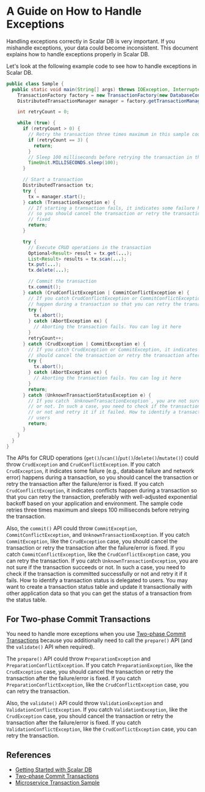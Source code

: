 # A Guide on How to Handle Exceptions

Handling exceptions correctly in Scalar DB is very important.
If you mishandle exceptions, your data could become inconsistent.
This document explains how to handle exceptions properly in Scalar DB.

Let's look at the following example code to see how to handle exceptions in Scalar DB.

```java
public class Sample {
  public static void main(String[] args) throws IOException, InterruptedException {
    TransactionFactory factory = new TransactionFactory(new DatabaseConfig(...));
    DistributedTransactionManager manager = factory.getTransactionManager();

    int retryCount = 0;

    while (true) {
      if (retryCount > 0) {
        // Retry the transaction three times maximum in this sample code
        if (retryCount == 3) {
          return;
        }
        // Sleep 100 milliseconds before retrying the transaction in this sample code
        TimeUnit.MILLISECONDS.sleep(100);
      }

      // Start a transaction
      DistributedTransaction tx;
      try {
        tx = manager.start();
      } catch (TransactionException e) {
        // If starting a transaction fails, it indicates some failure happens during a transaction,
        // so you should cancel the transaction or retry the transaction after the failure/error is
        // fixed
        return;
      }

      try {
        // Execute CRUD operations in the transaction
        Optional<Result> result = tx.get(...);
        List<Result> results = tx.scan(...);
        tx.put(...);
        tx.delete(...);

        // Commit the transaction
        tx.commit();
      } catch (CrudConflictException | CommitConflictException e) {
        // If you catch CrudConflictException or CommitConflictException, it indicates conflicts 
        // happen during a transaction so that you can retry the transaction
        try {
          tx.abort();
        } catch (AbortException ex) {
          // Aborting the transaction fails. You can log it here
        }
        retryCount++;
      } catch (CrudException | CommitException e) {
        // If you catch CrudException or CommitException, it indicates some failure happens, so you
        // should cancel the transaction or retry the transaction after the failure/error is fixed
        try {
          tx.abort();
        } catch (AbortException ex) {
          // Aborting the transaction fails. You can log it here
        }
        return;
      } catch (UnknownTransactionStatusException e) {
        // If you catch `UnknownTransactionException`, you are not sure if the transaction succeeds
        // or not. In such a case, you need to check if the transaction is committed successfully
        // or not and retry it if it failed. How to identify a transaction status is delegated to
        // users
        return;
      }
    }
  }
}
```

The APIs for CRUD operations (`get()`/`scan()`/`put()`/`delete()`/`mutate()`) could throw `CrudException` and `CrudConflictException`.
If you catch `CrudException`, it indicates some failure (e.g., database failure and network error) happens during a transaction, so you should cancel the transaction or retry the transaction after the failure/error is fixed.
If you catch `CrudConflictException`, it indicates conflicts happen during a transaction so that you can retry the transaction, preferably with well-adjusted exponential backoff based on your application and environment.
The sample code retries three times maximum and sleeps 100 milliseconds before retrying the transaction.

Also, the `commit()` API could throw `CommitException`, `CommitConflictException`, and `UnknownTransactionException`.
If you catch `CommitException`, like the `CrudException` case, you should cancel the transaction or retry the transaction after the failure/error is fixed.
If you catch `CommitConflictException`, like the `CrudConflictException` case, you can retry the transaction.
If you catch `UnknownTransactionException`, you are not sure if the transaction succeeds or not.
In such a case, you need to check if the transaction is committed successfully or not and retry it if it fails.
How to identify a transaction status is delegated to users.
You may want to create a transaction status table and update it transactionally with other application data so that you can get the status of a transaction from the status table.

## For Two-phase Commit Transactions

You need to handle more exceptions when you use [Two-phase Commit Transactions](two-phase-commit-transactions.md) because you additionally need to call the `prepare()` API (and the `validate()` API when required).

The `prepare()` API could throw `PreparationException` and `PreparationConflictException`.
If you catch `PreparationException`, like the `CrudException` case, you should cancel the transaction or retry the transaction after the failure/error is fixed.
If you catch `PreparationConflictException`, like the `CrudConflictException` case, you can retry the transaction.

Also, the `validate()` API could throw `ValidationException` and `ValidationConflictException`.
If you catch `ValidationException`, like the `CrudException` case, you should cancel the transaction or retry the transaction after the failure/error is fixed.
If you catch `ValidationConflictException`, like the `CrudConflictException` case, you can retry the transaction.

## References

- [Getting Started with Scalar DB](getting-started.md)
- [Two-phase Commit Transactions](two-phase-commit-transactions.md)
- [Microservice Transaction Sample](https://github.com/scalar-labs/scalardb-samples/tree/main/microservice-transaction-sample)
